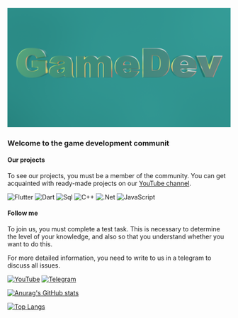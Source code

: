 ![Header](https://github.com/GameDevCommunity/gamedevcommunity/blob/main/assets/emblem.png)

### Welcome to the game development communit

#### Our projects
To see our projects, you must be a member of the community. You can get acquainted with ready-made projects on our [YouTube channel](https://www.youtube.com/channel/UCB9QYH6lwgmargyyhMsFShA).

![Flutter](https://img.shields.io/badge/-Flutter-090909?style=for-the-badge&logo=flutter&logoColor=47C5FB)
![Dart](https://img.shields.io/badge/-Dart-090909?style=for-the-badge&logo=dart&logoColor=097CDB)
![Sql](https://img.shields.io/badge/-Sql-090909?style=for-the-badge&logo=mysql&logoColor=006488)
![C++](https://img.shields.io/badge/-C++-090909?style=for-the-badge&logo=C%2b%2b&logoColor=6296CC)
![.Net](https://img.shields.io/badge/-Framework-090909?style=for-the-badge&logo=.net&logoColor=E5D3FF)
![JavaScript](https://img.shields.io/badge/-JavaScript-090909?style=for-the-badge&logo=JavaScript&logoColor=E9D54D)

#### Follow me

To join us, you must complete a test task. This is necessary to determine the level of your knowledge, and also so that you understand whether you want to do this.

For more detailed information, you need to write to us in a telegram to discuss all issues.

[![YouTube](https://img.shields.io/badge/-Youtube-090909?style=for-the-badge&logo=YouTube&logoColor=FF0000)](https://www.youtube.com/channel/UCB9QYH6lwgmargyyhMsFShA)
[![Telegram](https://img.shields.io/badge/-Telegram-090909?style=for-the-badge&logo=telegram&logoColor=27A0D9)](https://t.me/georgedemyan)

[![Anurag's GitHub stats](https://github-readme-stats.vercel.app/api?username=GameDevCommunity&count_private=true&show_icons=true)](https://github.com/anuraghazra/github-readme-stats)

[![Top Langs](https://github-readme-stats.vercel.app/api/top-langs/?username=GameDevCommunity&layout=compact)](https://github.com/anuraghazra/github-readme-stats)